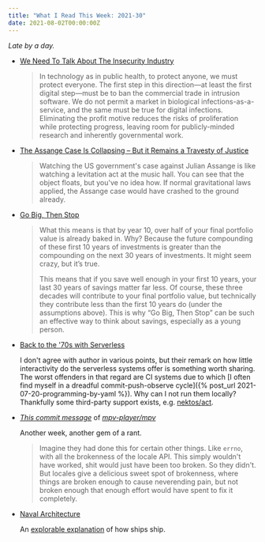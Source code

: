 ```yaml
---
title: "What I Read This Week: 2021-30"
date: 2021-08-02T00:00:00Z
---
```


_Late by a day._

- [We Need To Talk About The Insecurity Industry](https://edwardsnowden.substack.com/p/ns-oh-god-how-is-this-legal)

    > In technology as in public health, to protect anyone, we must protect everyone. The first step in this direction—at least the first digital step—must be to ban the commercial trade in intrusion software. We do not permit a market in biological infections-as-a-service, and the same must be true for digital infections. Eliminating the profit motive reduces the risks of proliferation while protecting progress, leaving room for publicly-minded research and inherently governmental work.

- [The Assange Case Is Collapsing – But it Remains a Travesty of Justice](https://tribunemag.co.uk/2021/07/the-assange-case-is-collapsing-but-it-remains-a-travesty-of-justice)

    > Watching the US government's case against Julian Assange is like watching a levitation act at the music hall. You can see that the object floats, but you've no idea how. If normal gravitational laws applied, the Assange case would have crashed to the ground already.

- [Go Big, Then Stop](https://ofdollarsanddata.com/go-big-then-stop/)

    > What this means is that by year 10, over half of your final portfolio value is already baked in. Why? Because the future compounding of these first 10 years of investments is greater than the compounding on the next 30 years of investments. It might seem crazy, but it’s true.
    >
    > This means that if you save well enough in your first 10 years, your last 30 years of savings matter far less. Of course, these three decades will contribute to your final portfolio value, but technically they contribute less than the first 10 years do (under the assumptions above). This is why “Go Big, Then Stop” can be such an effective way to think about savings, especially as a young person.

- [Back to the '70s with Serverless](https://evrl.com/devops/cloud/2020/12/18/serverless.html)

    I don't agree with author in various points, but their remark on how little interactivity do the serverless systems offer is something worth sharing. The worst offenders in that regard are CI systems due to which [I often find myself in a dreadful commit-push-observe cycle]({% post_url 2021-07-20-programming-by-yaml %}). Why can I not run them locally? Thankfully some third-party support exists, e.g. [nektos/act](https://github.com/nektos/act).

- [_This commit message_](https://github.com/mpv-player/mpv/commit/1e70e82baa9193f6f027338b0fab0f5078971fbe) of [_mpv-player/mpv_](https://github.com/mpv-player/mpv)

    Another week, another gem of a rant.

    > Imagine they had done this for certain other things. Like `errno`, with all the brokenness of the locale API. This simply wouldn't have worked, shit would just have been too broken. So they didn't. But locales give a delicious sweet spot of brokenness, where things are broken enough to cause neverending pain, but not broken enough that enough effort would have spent to fix it completely.

- [Naval Architecture](https://ciechanow.ski/naval-architecture/)

    An [explorable explanation](https://explorabl.es/) of how ships ship.
